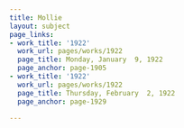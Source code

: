 ```yaml
---
title: Mollie
layout: subject
page_links:
- work_title: '1922'
  work_url: pages/works/1922
  page_title: Monday, January  9, 1922
  page_anchor: page-1905
- work_title: '1922'
  work_url: pages/works/1922
  page_title: Thursday, February  2, 1922
  page_anchor: page-1929

---
```

